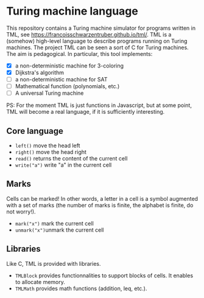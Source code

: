 # Turing machine language
This repository contains a Turing machine simulator for programs written in TML, see https://francoisschwarzentruber.github.io/tml/. TML is a (somehow) high-level language to describe programs running on Turing machines. The project TML can be seen a sort of C for Turing machines.  The aim is pedagogical. In particular, this tool implements:
- [X] a non-deterministic machine for 3-coloring
- [X] Dijkstra's algorithm
- [ ] a non-deterministic machine for SAT
- [ ] Mathematical function (polynomials, etc.)
- [ ] A universal Turing machine

PS: For the moment TML is just functions in Javascript, but at some point, TML will become a real language, if it is sufficiently interesting.

## Core language

- `left()` move the head left
- `right()` move the head right
- `read()` returns the content of the current cell
- `write("a")` write "a" in the current cell

## Marks

Cells can be marked! In other words, a letter in a cell is a symbol augmented with a set of marks (the number of marks is finite, the alphabet is finite, do not worry!).
- `mark("x")` mark the current cell
- `unmark("x")`unmark the current cell


## Libraries

Like C, TML is provided with libraries.
- `TMLBlock` provides functionnalities to support blocks of cells. It enables to allocate memory.
- `TMLMath` provides math functions (addition, leq, etc.).

